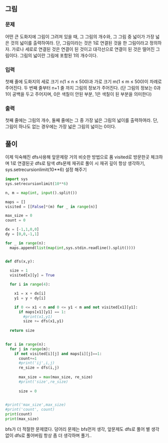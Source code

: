 ## 그림

### 문제
어떤 큰 도화지에 그림이 그려져 있을 때, 그 그림의 개수와, 그 그림 중 넓이가 가장 넓은 것의 넓이를 출력하여라. 단, 그림이라는 것은 1로 연결된 것을 한 그림이라고 정의하자. 가로나 세로로 연결된 것은 연결이 된 것이고 대각선으로 연결이 된 것은 떨어진 그림이다. 그림의 넓이란 그림에 포함된 1의 개수이다.

### 입력
첫째 줄에 도화지의 세로 크기 n(1 ≤ n ≤ 500)과 가로 크기 m(1 ≤ m ≤ 500)이 차례로 주어진다. 두 번째 줄부터 n+1 줄 까지 그림의 정보가 주어진다. (단 그림의 정보는 0과 1이 공백을 두고 주어지며, 0은 색칠이 안된 부분, 1은 색칠이 된 부분을 의미한다)

### 출력
첫째 줄에는 그림의 개수, 둘째 줄에는 그 중 가장 넓은 그림의 넓이를 출력하여라. 단, 그림이 하나도 없는 경우에는 가장 넓은 그림의 넓이는 0이다.

## 풀이
이제 익숙해진 dfs사용해 앞문제랑 거의 비슷한 방법으로 품
visited로 방문한곳 체크하며 1로 연결된곳 dfs로 탐색
dfs문제 재귀로 풀이 시 재귀 깊이 항상 생각하기, sys.setrecursionlimit(10**6) 설정 해주기

```python
import sys
sys.setrecursionlimit(10**6)

n, m = map(int, input().split())

maps = []
visited = [[False]*(m) for _ in range(n)]

max_size = 0
count = 0

dx = [-1,1,0,0]
dy = [0,0,-1,1]

for _ in range(n):
  maps.append(list(map(int,sys.stdin.readline().split())))


def dfs(x,y):  
  
  size = 1
  visited[x][y] = True

  for i in range(4):

    x1 = x + dx[i]
    y1 = y + dy[i]

    if 0 <= x1 < n and 0 <= y1 < m and not visited[x1][y1]:
      if maps[x1][y1] == 1:
        #print(x1,y1)             
        size += dfs(x1,y1)
    
  return size
  

for i in range(n):
  for j in range(m):    
    if not visited[i][j] and maps[i][j]==1:
      count+=1
      #print('ij',i,j)
      re_size = dfs(i,j)
      
      max_size = max(max_size, re_size)
      #print('size',re_size)
      
      size = 0
      

#print('max_size',max_size)
#print('count', count)
print(count)
print(max_size)
```

bfs가 더 적절한 문제였다.
덩어리 문제는 bfs먼저 생각, 앞문제도 dfs로 풀어 별 생각없이 dfs로 풀어버림
항상 좀 더 생각하며 풀기..
